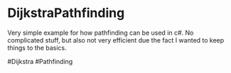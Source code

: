 # DijkstraPathfinding

Very simple example for how pathfinding can be used in c#.
No complicated stuff, but also not very efficient due the fact I wanted to keep things to the basics.

#Dijkstra
#Pathfinding